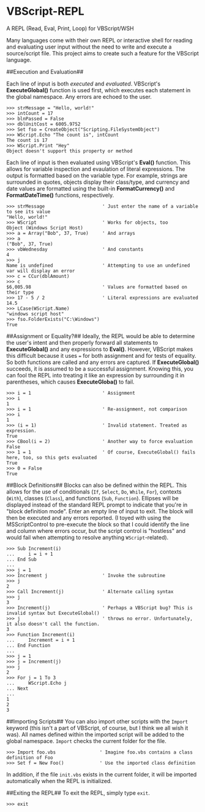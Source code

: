 # VBScript-REPL
A REPL (Read, Eval, Print, Loop) for VBScript/WSH

Many languages come with their own REPL or interactive shell for reading and evaluating user input without the need to write and execute a source/script file. This project aims to create such a feature for the VBScript language.

##Execution and Evaluation##

Each line of input is both *executed* and *evaluated*. VBScript's **ExecuteGlobal()** function is used first, which executes each statement in the global namespace. Any errors are echoed to the user.
```
>>> strMessage = "Hello, world!"
>>> intCount = 17
>>> blnPassed = False
>>> dblUnitCost = 6005.9752
>>> Set fso = CreateObject("Scripting.FileSystemObject")
>>> WScript.Echo "The count is", intCount
The count is 17
>>> WScript.Print "Hey"
Object doesn't support this property or method
```

Each line of input is then evaluated using VBScript's **Eval()** function. This allows for variable inspection and evaulation of literal expressions. The output is formatted based on the variable type. For example, strings are surrounded in quotes, objects display their class/type, and currency and date values are formatted using the built-in **FormatCurrency()** and **FormatDateTime()** functions, respectively.

```
>>> strMessage                     ' Just enter the name of a variable to see its value 
"Hello, world!"
>>> WScript                        ' Works for objects, too
Object (Windows Script Host)
>>> a = Array("Bob", 37, True)     ' And arrays
>>> a
("Bob", 37, True)
>>> vbWednesday                    ' And constants
4
>>> j
Name is undefined                  ' Attempting to use an undefined var will display an error
>>> c = CCur(dblAmount)
>>> c
$6,005.98                          ' Values are formatted based on their type
>>> 17 - 5 / 2                     ' Literal expressions are evaluated
14.5
>>> LCase(WScript.Name)
"windows script host"
>>> fso.FolderExists("C:\Windows")
True
```

##Assignment or Equality?##
Ideally, the REPL would be able to determine the user's intent and then properly forward all statements to **ExecuteGlobal()** and any expressions to **Eval()**. However, VBScript makes this difficult because it uses `=` for both assignment and for tests of equality. So both functions are called and any errors are captured. If **ExecuteGlobal()** succeeds, it is assumed to be a successful assignment. Knowing this, you can fool the REPL into treating it like an expression by surrounding it in parentheses, which causes **ExecuteGloba()** to fail.

```
>>> i = 1                          ' Assignment
>>> i
1
>>> i = 1                          ' Re-assignment, not comparison
>>> i
1
>>> (i = 1)                        ' Invalid statement. Treated as expression.
True
>>> CBool(i = 2)                   ' Another way to force evaluation
False
>>> 1 = 1                          ' Of course, ExecuteGlobal() fails here, too, so this gets evaluated
True
>>> 0 = False
True
```

##Block Definitions##
Blocks can also be defined within the REPL. This allows for the use of conditionals (`If`, `Select`, `Do`, `While`, `For`), contexts (`With`), classes (`Class`), and functions (`Sub`, `Function`). Ellipses will be displayed instead of the standard REPL prompt to indicate that you're in "block definition mode". Enter an empty line of input to exit. The block will then be executed and any errors reported. (I toyed with using the MSScriptControl to pre-execute the block so that I could identify the line and column where errors occur, but the script control is "hostless" and would fail when attempting to resolve anything `WScript`-related).

```
>>> Sub Increment(i)
...     i = i + 1
... End Sub
...
>>> j = 1
>>> Increment j                    ' Invoke the subroutine
>>> j
2
>>> Call Increment(j)              ' Alternate calling syntax
>>> j
3
>>> Increment(j)                   ' Perhaps a VBScript bug? This is invalid syntax but ExecuteGlobal()
>>> j                              ' throws no error. Unfortunately, it also doesn't call the function.
3
>>> Function Increment(i)
...     Increment = i + 1
... End Function
...
>>> j = 1
>>> j = Increment(j)
>>> j
2
>>> For j = 1 To 3
...     WScript.Echo j
... Next
...
1
2
3
```

##Importing Scripts##
You can also import other scripts with the `Import` keyword (this isn't a part of VBScript, of course, but I think we all wish it was). All names defined within the imported script will be added to the global namespace. `Import` checks the current folder for the file.

```
>>> Import foo.vbs                ' Imagine foo.vbs contains a class definition of Foo
>>> Set f = New Foo()             ' Use the imported class definition
```

In addition, if the file `init.vbs` exists in the current folder, it will be imported automatically when the REPL is initialized.

##Exiting the REPL##
To exit the REPL, simply type `exit`.

```
>>> exit
```

